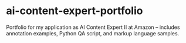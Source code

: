 # ai-content-expert-portfolio
Portfolio for my application as AI Content Expert II at Amazon – includes annotation examples, Python QA script, and markup language samples.
